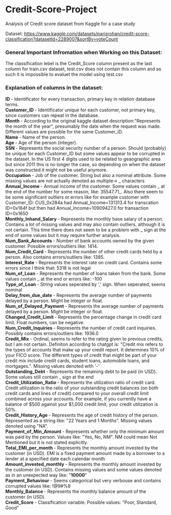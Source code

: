 # Credit-Score-Project
Analysis of Credit score dataset from Kaggle for a case study

Dataset: https://www.kaggle.com/datasets/parisrohan/credit-score-classification?datasetId=2289007&sortBy=voteCount

### General Important Infromation when Working on this Dataset:

The classification lebel is the Credit_Score column present as the last column for train.csv dataset,
test.csv does not contain this column and as such it is impossible to evaluet the model using test.csv

### Explanation of columns in the dataset:

<b> ID </b> - Identificator for every transaction, primary key in relation database terms. <br>
<b> Customer_ID </b> - Identificator unique for each customer, not primary key, since customers can repeat in the database. <br>
<b> Month </b> - According to the original kaggle dataset description:"Represents the month of the year", presumably the date when the request was made. Different values are possible for the same Customer_iD. <br>
<b> Name </b> - Name of the person. <br>
<b> Age </b> - Age of the person (integer). <br>
<b> SSN </b> - Represents the social security number of a person. Should (probably) be unique for each Customer_ID but some values appear to be corrupted in the dataset. In the US first 4 digits used to be related to geaographic area but since 2011 this is no longer the case, so depending on when the dataset was constructed it might not be useful anymore.<br>
<b> Occupation </b> - Job of the customer. String but also a nominal attribute. Some missing values are not actually denoted as multiple-> _ characters  <br>
<b> Annual_Income </b> - Annual income of the customer. Some values contain _ at the end of the number for some reason, like: 35547.71_. Also there seem to be some significant outliers or errors like for example customer with Customer_ID: CUS_0x284a had Annual_Income=131313.4 for transcation ID=0x164f but then had Annual_Income=10909427.0 for transaction ID=0x1650 <br>
<b> Monthly_Inhand_Salary </b> - Represents the monthly base salary of a person. Contains a lot of missing values and may also contain outliers, although it is not certain. This time there does not seem to be a problem with _ sign at the end of some values but it may require further analysis. <br>
<b> Num_Bank_Accounts </b> - Number of bank accounts owned by the given customer. Possible errors/outliers like: 1414. <br>
<b> Num_Credit_Card </b> - Represents the number of other credit cards held by a person. Also contains errors/outliers like: 1385. <br>
<b> Interest_Rate </b> - Represents the interest rate on credit card. Contains some errors since I think that: 5318 is not legal <br>
<b> Num_of_Loan </b> - Represents the number of loans taken from the bank. Some values contain _ at the end or errors like: -100 <br>
<b> Type_of_Loan </b> - String values seperated by ',' sign. When seperated, seems nominal <br>
<b> Delay_from_due_date </b> - Represents the average number of payments delayed by a person. Might be integer or float. <br>
<b> Num_of_Delayed_Payment </b> - Represents the average number of payments delayed by a person. Might be integer or float. <br>
<b> Changed_Credit_Limit </b> - Represents the percentage change in credit card limit. Float numbers, can be negative. <br>
<b> Num_Credit_Inquiries </b> - Represents the number of credit card inquiries. Possibly contains errors/outliers like: 1936.0 <br>
<b> Credit_Mix </b> - Ordinal, seems to refer to the rating given to previous credits, but I am not certain. Definiton according to chatgpt is: "Credit mix refers to the types of accounts that make up your credit report. It determines 10% of your FICO score. The different types of credit that might be part of your credit mix include credit cards, student loans, automobile loans, and mortgages.". Missing values denoted with '-' <br>
<b> Outstanding_Debt </b> - Represents the remaining debt to be paid (in USD). Some values still contain _ sign at the end <br>
<b> Credit_Utilization_Ratio </b> - Represents the utilization ratio of credit card. Credit utilization is the ratio of your outstanding credit balances (on both credit cards and lines of credit) compared to your overall credit limit combined across your accounts. For example, if you currently have a balance of $500 against your $1,000 credit limit, your credit utilization is 50%. <br>
<b> Credit_History_Age </b> - Represents the age of credit history of the person. Represented as a string like: "22 Years and 1 Months". Missing values denoted using "NA". <br>
<b> Payment_of_Min_Amount </b> - Represents whether only the minimum amount was paid by the person. Values like: "Yes, No, NM". NM could mean Not Mentioned but it is not stated explicitly. <br>
<b> Total_EMI_per_month </b> - Represents the monthly amount invested by the customer (in USD). EMI is a fixed payment amount made by a borrower to a lender at a specified date each calendar month <br>
<b> Amount_invested_monthly </b> - Represents the monthly amount invested by the customer (in USD). Contains missing values and some values denoted as in an unexpected way like: "__10000__" <br>
<b> Payment_Behaviour </b> - Seems categorical but very verbouse and contains corrupted values like: !@9#%8 <br>
<b> Monthly_Balance </b> - Represents the monthly balance amount of the customer (in USD). <br>
<b> Credit_Score </b> - Classification variable. Possible values: "Poor, Standard, Good" <br>
